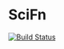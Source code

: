 # SciFn

[![Build Status](https://travis-ci.org/scifn/scifn.svg?branch=master)](https://travis-ci.org/scifn/scifn)

